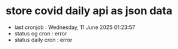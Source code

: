 # store covid daily api as json data

- last cronjob : Wednesday, 11 June 2025 01:23:57
- status og cron : error
- status daily cron : error
      
      
